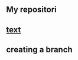 ## My repositori
## [text](https://github.com/Aleksandr-s-cuber/NeuroStartUp/blob/main/README.md)
## creating a branch